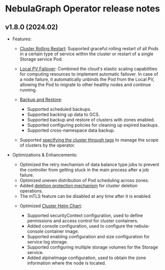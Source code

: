 # NebulaGraph Operator release notes

## v1.8.0 (2024.02)

- Features:

  - [Cluster Rolling Restart](../../k8s-operator/4.cluster-administration/4.9.advanced/4.9.2.restart-cluster.md): Supported graceful rolling restart of all Pods in a certain type of service within the cluster or restart of a single Storage service Pod.
  - [Local PV Failover](../../k8s-operator/4.cluster-administration/4.4.storage-management/4.4.1.use-local-pv.md): Combined the cloud's elastic scaling capabilities for computing resources to implement automatic failover. In case of a node failure, it automatically unbinds the Pod from the Local PV, allowing the Pod to migrate to other healthy nodes and continue running.
  - [Backup and Restore](../../k8s-operator/4.cluster-administration/4.6.backup-and-restore/4.6.0.overview.md):
  
    - Supported scheduled backups.
    - Supported backing up data to GCS.
    - Supported backup and restore of clusters with zones enabled.
    - Supported configuring policies for cleaning up expired backups.
    - Supported cross-namespace data backup.
  
  - Supported [specifying the cluster through tags](../../k8s-operator/3.operator-management/3.5.cluster-scope-config.md) to manage the scope of clusters by the operator.

- Optimizations & Enhancements:
  
  - Optimized the retry mechanism of data balance type jobs to prevent the controller from getting stuck in the main process after a job failure.
  - Optimized uneven distribution of Pod scheduling across zones.
  - Added [deletion protection mechanism](../../k8s-operator/4.cluster-administration/4.7.security/4.7.3.config-deletion-protection.md) for cluster deletion operations.
  - The mTLS feature can be disabled at any time after it is enabled.
  <!-- - Supported automatic upgrade of the NebulaGraph Operator CRD. add this release note and relevant steps in operator 1.9.0-->
  - Optimized [Cluster Helm Chart](../../k8s-operator/4.cluster-administration/4.1.installation/4.1.1.cluster-install.md):
  
    - Supported securityContext configuration, used to define permissions and access control for cluster containers.
    - Added console configuration, used to configure the nebula-console container image.
    - Supported enabling configuration and size configuration for service log storage.
    - Supported configuring multiple storage volumes for the Storage service.
    - Added alpineImage configuration, used to obtain the zone information where the node is located.